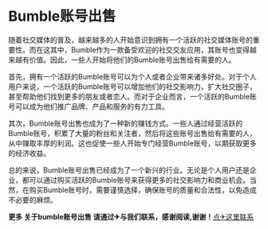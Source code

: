 # Bumble账号出售

随着社交媒体的普及，越来越多的人开始意识到拥有一个活跃的社交媒体账号的重要性。而在这其中，Bumble作为一款备受欢迎的社交交友应用，其账号也变得越来越有价值。因此，一些人开始将他们的Bumble账号出售给有需要的人。

首先，拥有一个活跃的Bumble账号可以为个人或者企业带来诸多好处。对于个人用户来说，一个活跃的Bumble账号可以增加他们的社交影响力，扩大社交圈子，甚至帮助他们找到更多的朋友或者恋人。而对于企业而言，一个活跃的Bumble账号可以成为他们推广品牌、产品和服务的有力工具。

其次，Bumble账号出售也成为了一种新的赚钱方式。一些人通过经营活跃的Bumble账号，积累了大量的粉丝和关注者，然后将这些账号出售给有需要的人，从中赚取丰厚的利润。这也促使一些人开始专门经营Bumble账号，以期获取更多的经济收益。

总的来说，Bumble账号出售已经成为了一个新兴的行业。无论是个人用户还是企业，都可以通过购买活跃的Bumble账号来获得更多的社交影响力和商业机会。当然，在购买Bumble账号时，需要谨慎选择，确保账号的质量和合法性，以免造成不必要的麻烦。

**更多 关于bumble账号出售 请通过✈与我们联系，感谢阅读,谢谢！**[点✈这里联系](https://add.k02.cc)